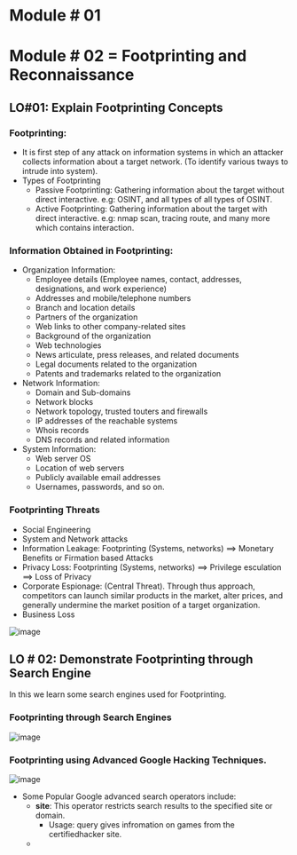# Module # 01




# Module # 02 = Footprinting and Reconnaissance
## LO#01: Explain Footprinting Concepts
### Footprinting:
* It is first step of any attack on information systems in which an attacker collects information about a target network. (To identify various tways to intrude into system).
* Types of Footprinting
  - Passive Footprinting:
    Gathering information about the target without direct interactive.
    e.g: OSINT, and all types of all types of OSINT.
  - Active Footprinting:
    Gathering information about the target with direct interactive.
    e.g: nmap scan, tracing route, and many more which contains interaction.

### Information Obtained in Footprinting:
* Organization Information:
  - Employee details (Employee names, contact, addresses, designations, and work experience)
  - Addresses and mobile/telephone numbers
  - Branch and location details
  - Partners of the organization
  - Web links to other company-related sites
  - Background of the organization
  - Web technologies
  - News articulate, press releases, and related documents
  - Legal documents  related to the organization
  - Patents and trademarks related to the organization
* Network Information:
  - Domain and Sub-domains
  - Network blocks
  - Network topology, trusted touters and firewalls
  - IP addresses of the reachable systems
  - Whois records
  - DNS records and related information
* System Information:
  - Web server OS
  - Location of web servers
  - Publicly available email addresses
  - Usernames, passwords, and so on.
### Footprinting Threats  
* Social Engineering
* System and Network attacks
* Information Leakage: Footprinting (Systems, networks) ==> Monetary Benefits or Firmation based Attacks 
* Privacy Loss: Footprinting (Systems, networks) ==> Privilege esculation ==> Loss of Privacy
* Corporate Espionage: (Central Threat). Through thus approach, competitors can launch similar products in the market, alter prices, and generally undermine the market position of a target organization.
* Business Loss

![image](https://github.com/user-attachments/assets/4a375979-ccad-4d71-9c00-9556640682b9)


## LO # 02: Demonstrate Footprinting through Search Engine
In this we learn some search engines used for Footprinting.


### Footprinting through Search Engines

![image](https://github.com/user-attachments/assets/75365d4c-f71b-42bc-a666-dcdcc344032d)

### Footprinting using Advanced Google Hacking Techniques.

![image](https://github.com/user-attachments/assets/11dd323a-45d5-4182-b936-aac7d1c15552)

* Some Popular Google advanced search operators include:
  - **site**: This operator restricts search results to the specified site or domain.
    * Usage: <games site: www.certifiedhacker.com> query gives infromation on games from the certifiedhacker site.
  - 











